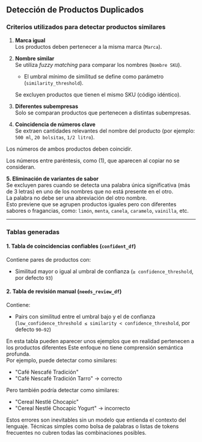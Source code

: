 ##  Detección de Productos Duplicados 

### **Criterios utilizados para detectar productos similares**

1. **Marca igual**  
   Los productos deben pertenecer a la misma marca (`Marca`).

2. **Nombre similar**  
   Se utiliza *fuzzy matching* para comparar los nombres (`Nombre SKU`).  
   - El umbral mínimo de similitud se define como parámetro (`similarity_threshold`).
   
   Se excluyen productos que tienen el mismo SKU (código idéntico).

3. **Diferentes subempresas**  
Solo se comparan productos que pertenecen a distintas subempresas.

4. **Coincidencia de números clave**  
Se extraen cantidades relevantes del nombre del producto (por ejemplo: `500 ml`, `20 bolsitas`, `1/2 litro`).  

Los números de ambos productos deben coincidir.

Los números entre paréntesis, como (1), que aparecen al copiar no se consideran.


**5. Eliminación de variantes de sabor**  
Se excluyen pares cuando se detecta una palabra única significativa (más de 3 letras) en uno de los nombres que no está presente en el otro.  
La palabra no debe ser una abreviación del otro nombre.  
Esto previene que se agrupen productos iguales pero con diferentes sabores o fragancias, como: `limón`, `menta`, `canela`, `caramelo`, `vainilla`, etc.

---

###  **Tablas generadas**

####  1. **Tabla de coincidencias confiables** (`confident_df`)
Contiene pares de productos con:
- Similitud mayor o igual al umbral de confianza (`≥ confidence_threshold`, por defecto `93`)

####  2. **Tabla de revisión manual** (`needs_review_df`)
Contiene:
- Pairs con similitud entre el umbral bajo y el de confianza (`low_confidence_threshold ≤ similarity < confidence_threshold`, por defecto `90–92`)

En esta tabla pueden aparecer unos ejemplos que en realidad pertenecen a los productos diferentes
Este enfoque no tiene comprensión semántica profunda.  
Por ejemplo, puede detectar como similares:
- "Café Nescafé Tradición"
- "Café Nescafé Tradición Tarro" → correcto

Pero también podría detectar como similares:
- "Cereal Nestlé Chocapic"
- "Cereal Nestlé Chocapic Yogurt" → incorrecto

Estos errores son inevitables sin un modelo que entienda el contexto del lenguaje. Técnicas simples como bolsa de palabras o listas de tokens frecuentes no cubren todas las combinaciones posibles.
